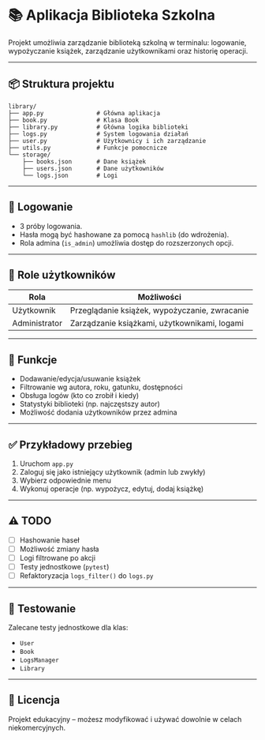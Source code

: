 # 📚 Aplikacja Biblioteka Szkolna

Projekt umożliwia zarządzanie biblioteką szkolną w terminalu: logowanie, wypożyczanie książek, zarządzanie użytkownikami oraz historię operacji.

---

## 📦 Struktura projektu

```
library/
├── app.py               # Główna aplikacja
├── book.py              # Klasa Book
├── library.py           # Główna logika biblioteki
├── logs.py              # System logowania działań
├── user.py              # Użytkownicy i ich zarządzanie
├── utils.py             # Funkcje pomocnicze
└── storage/
    ├── books.json       # Dane książek
    ├── users.json       # Dane użytkowników
    └── logs.json        # Logi
```

---

## 🔐 Logowanie

- 3 próby logowania.
- Hasła mogą być hashowane za pomocą `hashlib` (do wdrożenia).
- Rola admina (`is_admin`) umożliwia dostęp do rozszerzonych opcji.

---

## 👤 Role użytkowników

| Rola          | Możliwości                                    |
| ------------- | --------------------------------------------- |
| Użytkownik    | Przeglądanie książek, wypożyczanie, zwracanie |
| Administrator | Zarządzanie książkami, użytkownikami, logami  |

---

## 📘 Funkcje

- Dodawanie/edycja/usuwanie książek
- Filtrowanie wg autora, roku, gatunku, dostępności
- Obsługa logów (kto co zrobił i kiedy)
- Statystyki biblioteki (np. najczęstszy autor)
- Możliwość dodania użytkowników przez admina

---

## ✅ Przykładowy przebieg

1. Uruchom `app.py`
2. Zaloguj się jako istniejący użytkownik (admin lub zwykły)
3. Wybierz odpowiednie menu
4. Wykonuj operacje (np. wypożycz, edytuj, dodaj książkę)

---

## ⚠️ TODO

- [ ] Hashowanie haseł
- [ ] Możliwość zmiany hasła
- [ ] Logi filtrowane po akcji
- [ ] Testy jednostkowe (`pytest`)
- [ ] Refaktoryzacja `logs_filter()` do `logs.py`

---

## 🧪 Testowanie

Zalecane testy jednostkowe dla klas:

- `User`
- `Book`
- `LogsManager`
- `Library`

---

## 📄 Licencja

Projekt edukacyjny – możesz modyfikować i używać dowolnie w celach niekomercyjnych.
